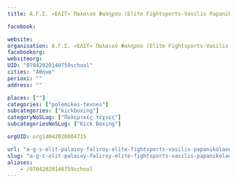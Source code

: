 ```yaml
---
title: Α.Γ.Σ. «ΕΛΙΤ» Παλαιού Φαλήρου (Elite Fightsports-Vasilis Papanikolaou)-Αθήνα-Kick Boxing

facebook:

website:
organisation: Α.Γ.Σ. «ΕΛΙΤ» Παλαιού Φαλήρου (Elite Fightsports-Vasilis Papanikolaou)
facebookorg:
websiteorg:
UID: "07042020140759school"
cities: "Αθήνα"
perioxi: ""
address: ""

places: [""]
categories: ["polemikes-texnes"]
subcategories: ["kickboxing"]
categoryNoSLug: ["Πολεμικές τέχνες"]
subcategoriesNoSLug: ["Kick Boxing"]

orgUID: org14042020004715

url: "a-g-s-elit-palaioy-faliroy-elite-fightsports-vasilis-papanikolaou-athina-kick-boxing/athina//"
slug: "a-g-s-elit-palaioy-faliroy-elite-fightsports-vasilis-papanikolaou-athina-kick-boxing"
aliases:
    - /07042020140759school
---
```





